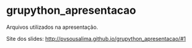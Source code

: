 grupython_apresentacao
======================

Arquivos utilizados na apresentação.

Site dos slides: http://pvsousalima.github.io/grupython_apresentacao/#1
